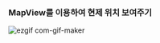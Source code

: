 ### MapView를 이용하여 현제 위치 보여주기
![ezgif com-gif-maker](https://user-images.githubusercontent.com/60169777/73906673-1da1a700-48e7-11ea-899b-a92c39b28539.gif)
